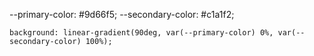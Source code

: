  --primary-color: #9d66f5;
  --secondary-color: #c1a1f2;

    background: linear-gradient(90deg, var(--primary-color) 0%, var(--secondary-color) 100%);
